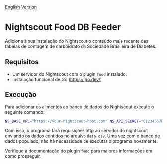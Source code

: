 [English Version](./README.md)
# Nightscout Food DB Feeder

Adiciona à sua instalação do Nightscout o conteúdo mais recente das tabelas de contagem de carboidrato
da Sociedade Brasileira de Diabetes.

## Requisitos

* Um servidor do Nightscout com o plugin `food` instalado.
* Instalação funcional de Go (https://go.dev/)

## Execução

Para adicionar os alimentos ao banco de dados do Nightscout execute o seguinte comando:

```bash
NS_BASE_URL="https://your-nightscout-host.com" NS_API_SECRET="0123456789yourAPItoken" go run main.go
```

Com isso, o programa fará requisições http ao servidor do nightscout enviando os dados contidos no arquivo `data.csv`.
Uma vez com o banco de dados populado, não há necessidade de executar o programa novamente.

Verifique a documentação do [plugin `food`](https://nightscout.github.io/nightscout/setup_variables/#food-custom-foods) 
para maiores informações em como prosseguir.

